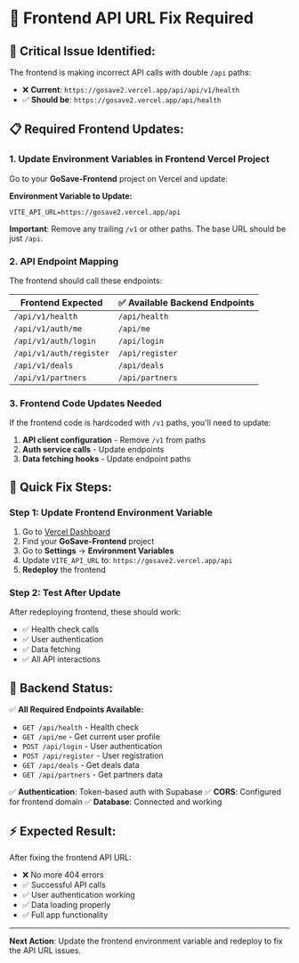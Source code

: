 # 🔧 Frontend API URL Fix Required

## 🚨 **Critical Issue Identified:**

The frontend is making incorrect API calls with double `/api` paths:

- ❌ **Current**: `https://gosave2.vercel.app/api/api/v1/health`
- ✅ **Should be**: `https://gosave2.vercel.app/api/health`

## 📋 **Required Frontend Updates:**

### 1. **Update Environment Variables in Frontend Vercel Project**

Go to your **GoSave-Frontend** project on Vercel and update:

**Environment Variable to Update:**

```
VITE_API_URL=https://gosave2.vercel.app/api
```

**Important**: Remove any trailing `/v1` or other paths. The base URL should be just `/api`.

### 2. **API Endpoint Mapping**

The frontend should call these endpoints:

| Frontend Expected       | ✅ **Available Backend Endpoints** |
| ----------------------- | ---------------------------------- |
| `/api/v1/health`        | `/api/health`                      |
| `/api/v1/auth/me`       | `/api/me`                          |
| `/api/v1/auth/login`    | `/api/login`                       |
| `/api/v1/auth/register` | `/api/register`                    |
| `/api/v1/deals`         | `/api/deals`                       |
| `/api/v1/partners`      | `/api/partners`                    |

### 3. **Frontend Code Updates Needed**

If the frontend code is hardcoded with `/v1` paths, you'll need to update:

1. **API client configuration** - Remove `/v1` from paths
2. **Auth service calls** - Update endpoints
3. **Data fetching hooks** - Update endpoint paths

## 🎯 **Quick Fix Steps:**

### Step 1: Update Frontend Environment Variable

1. Go to [Vercel Dashboard](https://vercel.com/dashboard)
2. Find your **GoSave-Frontend** project
3. Go to **Settings** → **Environment Variables**
4. Update `VITE_API_URL` to: `https://gosave2.vercel.app/api`
5. **Redeploy** the frontend

### Step 2: Test After Update

After redeploying frontend, these should work:

- ✅ Health check calls
- ✅ User authentication
- ✅ Data fetching
- ✅ All API interactions

## 📝 **Backend Status:**

✅ **All Required Endpoints Available:**

- `GET /api/health` - Health check
- `GET /api/me` - Get current user profile
- `POST /api/login` - User authentication
- `POST /api/register` - User registration
- `GET /api/deals` - Get deals data
- `GET /api/partners` - Get partners data

✅ **Authentication**: Token-based auth with Supabase
✅ **CORS**: Configured for frontend domain
✅ **Database**: Connected and working

## ⚡ **Expected Result:**

After fixing the frontend API URL:

- ❌ No more 404 errors
- ✅ Successful API calls
- ✅ User authentication working
- ✅ Data loading properly
- ✅ Full app functionality

---

**Next Action**: Update the frontend environment variable and redeploy to fix the API URL issues.
